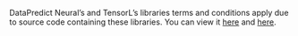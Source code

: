 DataPredict Neural’s and TensorL’s libraries terms and conditions apply due to source code containing these libraries. You can view it [here](https://aqwamcreates.github.io/DataPredict-Neural/TermsAndConditions.html) and [here](https://github.com/AqwamCreates/TensorL/blob/main/docs/TermsAndConditions.md).
